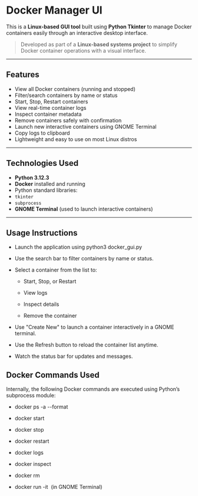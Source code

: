 # Docker Manager UI 

This is a **Linux-based GUI tool** built using **Python Tkinter** to manage Docker containers easily through an interactive desktop interface.

> Developed as part of a **Linux-based systems project** to simplify Docker container operations with a visual interface.

---

##  Features

- View all Docker containers (running and stopped)
- Filter/search containers by name or status
- Start, Stop, Restart containers
- View real-time container logs
- Inspect container metadata
- Remove containers safely with confirmation
- Launch new interactive containers using GNOME Terminal
- Copy logs to clipboard
- Lightweight and easy to use on most Linux distros

---

##  Technologies Used

-  **Python 3.12.3**
-  **Docker** installed and running
-  Python standard libraries:
  - `tkinter`
  - `subprocess`
-  **GNOME Terminal** (used to launch interactive containers)

---

##  Usage Instructions
- Launch the application using python3 docker_gui.py

- Use the search bar to filter containers by name or status.

- Select a container from the list to:

  - Start, Stop, or Restart

  - View logs

  - Inspect details

  - Remove the container

- Use "Create New" to launch a container interactively in a GNOME terminal.

- Use the Refresh button to reload the container list anytime.

- Watch the status bar for updates and messages.

## Docker Commands Used
Internally, the following Docker commands are executed using Python’s subprocess module:

- docker ps -a --format

- docker start <container>

- docker stop <container>

- docker restart <container>

- docker logs <container>

- docker inspect <container>

- docker rm <container>

- docker run -it <image> (in GNOME Terminal)


